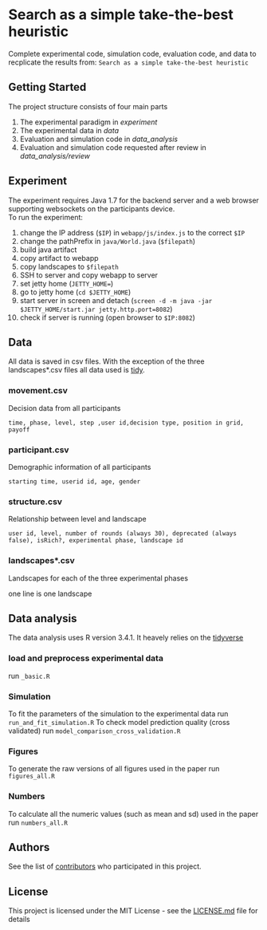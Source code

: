 # Search as a simple take-the-best heuristic


Complete experimental code, simulation code, evaluation code, and data to recplicate the results from:
``Search as a simple take-the-best heuristic``

## Getting Started

The project structure consists of four main parts

 1) The experimental paradigm in *experiment*
 2) The experimental data in *data*
 3) Evaluation and simulation code in *data_analysis*
 4) Evaluation and simulation code requested after review in *data_analysis/review*
 
## Experiment

The experiment requires Java 1.7 for the backend server and a web browser supporting websockets on the participants device.  
To run the experiment:
 1) change the IP address (``$IP``) in ``webapp/js/index.js`` to the correct ``$IP``
 2) change the pathPrefix in ``java/World.java`` (``$filepath``)
 3) build java artifact 
 4) copy artifact to webapp
 5) copy landscapes to ``$filepath``
 6) SSH to server and copy webapp to server
 7) set jetty home (``JETTY_HOME=``)
 8) go to jetty home (``cd $JETTY_HOME``)
 9) start server in screen and detach (``screen -d -m java -jar $JETTY_HOME/start.jar jetty.http.port=8082``)
 10) check if server is running (open browser to ``$IP:8082``)
 
## Data

All data is saved in csv files. With the exception of the three landscapes*.csv files all data used is [tidy](https://en.wikipedia.org/wiki/Tidy_data).

### movement.csv

Decision data from all participants

```
time, phase, level, step ,user id,decision type, position in grid, payoff
```

### participant.csv

Demographic information of all participants

```
starting time, userid id, age, gender
```

### structure.csv

Relationship between level and landscape

```
user id, level, number of rounds (always 30), deprecated (always false), isRich?, experimental phase, landscape id
```

### landscapes*.csv

Landscapes for each of the three experimental phases  

one line is one landscape

## Data analysis

The data analysis uses R version 3.4.1. It heavely relies on the [tidyverse](https://www.tidyverse.org/)

### load and preprocess experimental data

run ``_basic.R ``

### Simulation

To fit the parameters of the simulation to the experimental data run ``run_and_fit_simulation.R``
To check model prediction quality (cross validated) run ``model_comparison_cross_validation.R``

### Figures

To generate the raw versions of all figures used in the paper run ``figures_all.R``

### Numbers

To calculate all the numeric values (such as mean and sd) used in the paper run ``numbers_all.R``

## Authors

See the list of [contributors](contributors.txt) who participated in this project.

## License

This project is licensed under the MIT License - see the [LICENSE.md](LICENSE.md) file for details
